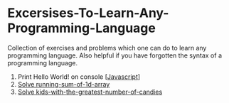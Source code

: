 # Excersises-To-Learn-Any-Programming-Language
Collection of exercises and problems which one can do to learn any programming language. Also helpful if you have forgotten the syntax of a programming language.

1. Print Hello World! on console [[Javascript](javascript/hello.js)]
2. [Solve running-sum-of-1d-array](https://leetcode.com/problems/running-sum-of-1d-array/)
3. [Solve kids-with-the-greatest-number-of-candies](https://leetcode.com/problems/kids-with-the-greatest-number-of-candies/)
